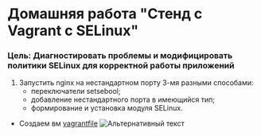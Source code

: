 # Домашняя работа "Стенд с Vagrant c SELinux"

### Цель: Диагностировать проблемы и модифицировать политики SELinux для корректной работы приложений

1. Запустить nginx на нестандартном порту 3-мя разными способами:
    + переключатели setsebool;
    + добавление нестандартного порта в имеющийся тип;
    + формирование и установка модуля SELinux.

+ Создаем вм [vagrantfile](vagrantfile) 
![Альтернативный текст]([url=https://ibb.co/XtLxH4H][img]https://i.ibb.co/XtLxH4H/selinux-fail1.png[/img][/url])